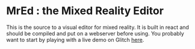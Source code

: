 # MrEd : the Mixed Reality Editor

This is the source to a visual editor for mixed reality. It is built in react
 and should be compiled and put on a webserver before using. You
probably want to start by playing with a live demo on Glitch [here](#).

